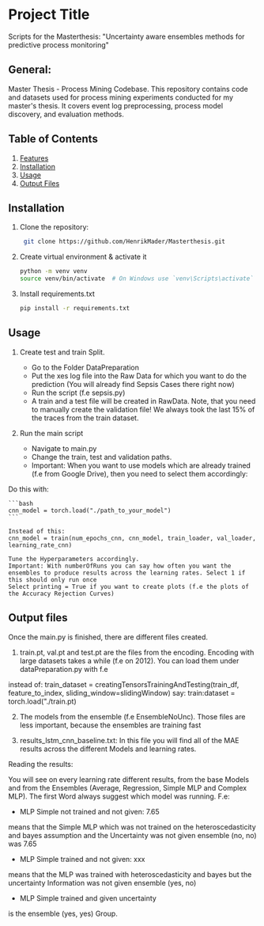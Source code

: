 # Project Title
Scripts for the Masterthesis: "Uncertainty aware ensembles methods for predictive process monitoring"


## General:
Master Thesis - Process Mining Codebase.
This repository contains code and datasets used for process mining experiments conducted for my master's thesis. It covers event log preprocessing, process model discovery, and evaluation methods.


## Table of Contents
1. [Features](#features)
2. [Installation](#installation)
3. [Usage](#usage)
4. [Output Files](#output)



## Installation
1. Clone the repository:
   ```bash
    git clone https://github.com/HenrikMader/Masterthesis.git

2. Create virtual environment & activate it
    ```bash
    python -m venv venv
    source venv/bin/activate  # On Windows use `venv\Scripts\activate`

3. Install requirements.txt
    ```bash
    pip install -r requirements.txt

## Usage
1. Create test and train Split.

    - Go to the Folder DataPreparation
    - Put the xes log file into the Raw Data for which you want to do the prediction (You will already find Sepsis Cases there right now)
    - Run the script (f.e sepsis.py)
    - A train and a test file will be created in RawData. Note, that you need to manually create the validation file! We always took the last 15% of the traces from the train dataset.
2. Run the main script
    - Navigate to main.py
    - Change the train, test and validation paths. 
    - Important: When you want to use models which are already trained (f.e from Google Drive), then you need to select them accordingly:

Do this with:

    ```bash
    cnn_model = torch.load("./path_to_your_model")
    ```

    Instead of this:
    cnn_model = train(num_epochs_cnn, cnn_model, train_loader, val_loader, learning_rate_cnn)

    Tune the Hyperparameters accordingly. 
    Important: With numberOfRuns you can say how often you want the ensembles to produce results across the learning rates. Select 1 if this should only run once
    Select printing = True if you want to create plots (f.e the plots of the Accuracy Rejection Curves)

## Output files
Once the main.py is finished, there are different files created.

1. train.pt, val.pt and test.pt are the files from the encoding. Encoding with large datasets takes a while (f.e on 2012). You can load them under dataPreparation.py with f.e

instead of: train_dataset = creatingTensorsTrainingAndTesting(train_df, feature_to_index, sliding_window=slidingWindow)
say: train:dataset = torch.load("./train.pt)

2. The models from the ensemble (f.e EnsembleNoUnc). Those files are less important, because the ensembles are training fast

3. results_lstm_cnn_baseline.txt: In this file you will find all of the MAE results across the different Models and learning rates.


Reading the results:

You will see on every learning rate different results, from the base Models and from the Ensembles (Average, Regression, Simple MLP and Complex MLP). The first Word always suggest which model was running. F.e:

- MLP Simple not trained and not given: 7.65

means that the Simple MLP which was not trained on the heteroscedasticity and bayes assumption and the Uncertainty was not given  ensemble (no, no) was 7.65

- MLP Simple trained and not given: xxx

means that the MLP was trained with heteroscedasticity and bayes but the uncertainty Information was not given ensemble (yes, no)

- MLP Simple trained and given uncertainty 

is the ensemble (yes, yes) Group.